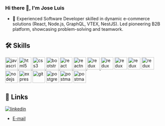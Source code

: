 ### Hi there 👋, I'm Jose Luis

- 🔭 Experienced Software Developer skilled in dynamic e-commerce solutions (React, Node.js, GraphQL, VTEX, NestJS). Led pioneering B2B platform, showcasing problem-solving and teamwork.


## 🛠 Skills

<p align="left">  <a href="https://developer.mozilla.org/en-US/docs/Web/JavaScript" target="_blank"> <img src="https://upload.wikimedia.org/wikipedia/commons/thumb/9/99/Unofficial_JavaScript_logo_2.svg/1024px-Unofficial_JavaScript_logo_2.svg.png" alt="javascript" width="40" height="40"/> </a> 
<a href="https://www.w3.org/html/" target="_blank"> <img src="https://upload.wikimedia.org/wikipedia/commons/thumb/3/38/HTML5_Badge.svg/600px-HTML5_Badge.svg.png" alt="html5" width="40" height="40"/> </a>
<a href="https://www.w3schools.com/css/" target="_blank"> <img src="https://cdn4.iconfinder.com/data/icons/social-media-logos-6/512/121-css3-512.png" alt="css3" width="40" height="40"/> </a> 
<a href="https://getbootstrap.com" target="_blank"> <img src="https://upload.wikimedia.org/wikipedia/commons/thumb/b/b2/Bootstrap_logo.svg/1024px-Bootstrap_logo.svg.png" alt="bootstrap" width="40" height="40"/> </a> 
<a href="https://reactjs.org/" target="_blank"> <img src="https://seeklogo.com/images/R/react-logo-7B3CE81517-seeklogo.com.png" alt="react" width="40" height="40"/> </a> 
<a href="https://reactnative.dev/" target="_blank"> <img src="https://reactnative.dev/img/header_logo.svg" alt="reactnative" width="40" height="40"/> </a> 
<a href="https://redux.js.org" target="_blank"> <img src="https://seeklogo.com/images/R/redux-logo-9CA6836C12-seeklogo.com.png" alt="redux" width="40" height="40"/>  </a> 
  
<img src="https://docs.nestjs.com/assets/logo-small.svg" alt="redux" width="40" height="40"/> 
<img src="https://upload.wikimedia.org/wikipedia/commons/9/93/Amazon_Web_Services_Logo.svg" alt="redux" width="40" height="40"/> 
<img src="https://upload.wikimedia.org/wikipedia/commons/2/29/TypeScript_Logo_%28Blue%29.svg" alt="redux" width="40" height="40"/> 
<img src="https://seeklogo.com/images/R/redux-logo-9CA6836C12-seeklogo.com.png" alt="redux" width="40" height="40"/> 
<img src="https://cdn.pixabay.com/photo/2015/04/23/17/41/node-js-736399_960_720.png" alt="nodejs" height="40"/>
<img src="https://i.cloudup.com/zfY6lL7eFa-3000x3000.png" alt="express" height="40"/>
<img src="https://www.vectorlogo.zone/logos/git-scm/git-scm-icon.svg" alt="git" width="40" height="40"/>
<img src="https://upload.wikimedia.org/wikipedia/commons/thumb/2/29/Postgresql_elephant.svg/1200px-Postgresql_elephant.svg.png" alt="postgresql" width="40" height="40"/>
<img src="https://www.vectorlogo.zone/logos/getpostman/getpostman-icon.svg" alt="postman" width="40" height="40"/>
<img src="https://upload.wikimedia.org/wikipedia/commons/thumb/a/a9/VTEX_Logo.svg/640px-VTEX_Logo.svg.png" alt="postman" width="auto" height="40"/>


## 🔗 Links

[![linkedin](https://img.shields.io/badge/linkedin-0A66C2?style=for-the-badge&logo=linkedin&logoColor=white)](https://www.linkedin.com/in/jos%C3%A9-luis-criollo-199b05150/)
  - [E-mail](joseluiscriollojlcr@gmail.com)
  
<!--
**joseluiscrr/joseluiscrr** is a ✨ _special_ ✨ repository because its `README.md` (this file) appears on your GitHub profile.

Here are some ideas to get you started:

- 🔭 I’m currently working on ...
- 🌱 I’m currently learning ...
- 👯 I’m looking to collaborate on ...
- 🤔 I’m looking for help with ...
- 💬 Ask me about ...
- 📫 How to reach me: ...
- 😄 Pronouns: ...
- ⚡ Fun fact: ...
-->
